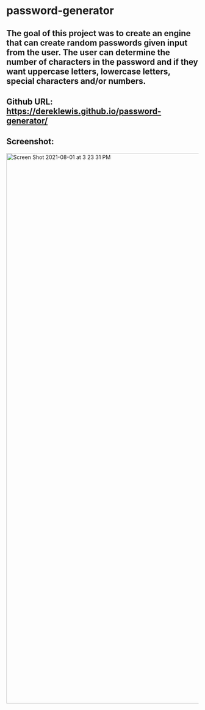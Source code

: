 # password-generator

## The goal of this project was to create an engine that can create random passwords given input from the user. The user can determine the number of characters in the password and if they want uppercase letters, lowercase letters, special characters and/or numbers.

## Github URL: https://dereklewis.github.io/password-generator/

## Screenshot:

<img width="1440" alt="Screen Shot 2021-08-01 at 3 23 31 PM" src="https://user-images.githubusercontent.com/79670209/127786028-667095dd-32d9-40ce-919a-2fb7ae5cce63.png">
